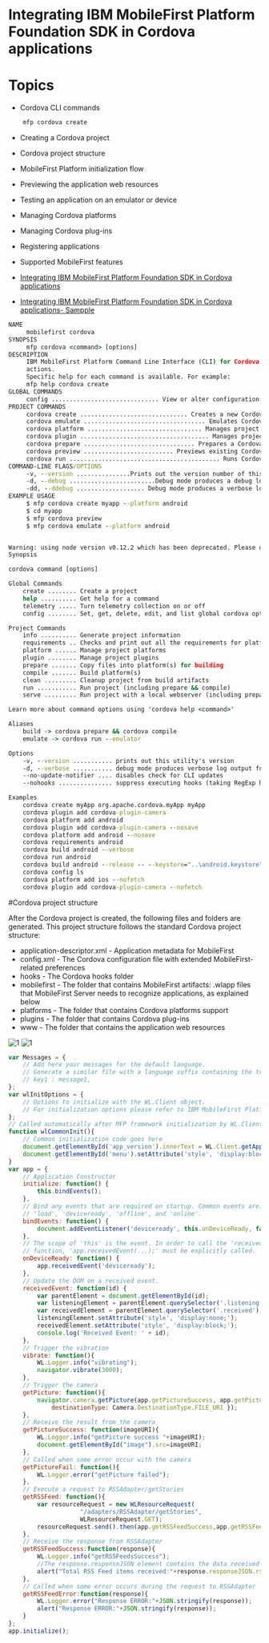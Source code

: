 # Integrating IBM MobileFirst Platform Foundation SDK in Cordova applications


# Topics
* Cordova CLI commands
```bat
	mfp cordova create
```
* Creating a Cordova project
* Cordova project structure
* MobileFirst Platform initialization flow
* Previewing the application web resources
* Testing an application on an emulator or device
* Managing Cordova platforms
* Managing Cordova plug-ins
* Registering applications
* Supported MobileFirst features



* [Integrating IBM MobileFirst Platform Foundation SDK in Cordova applications](https://mobilefirstplatform.ibmcloud.com/tutorials/en/foundation/7.1/hello-world/integrating-mfpf-sdk-in-cordova-applications/)


* [Integrating IBM MobileFirst Platform Foundation SDK in Cordova applications- Sampple](https://github.com/MobileFirst-Platform-Developer-Center/Cordova/tree/release71)

```bat
NAME
     mobilefirst cordova
SYNOPSIS
     mfp cordova <command> [options]
DESCRIPTION
     IBM MobileFirst Platform Command Line Interface (CLI) for Cordova specific
     actions.
     Specific help for each command is available. For example:
     mfp help cordova create
GLOBAL COMMANDS
     config .............................. View or alter configuration settings
PROJECT COMMANDS
     cordova create .............................. Creates a new Cordova project
     cordova emulate .................................. Emulates Cordova project
     cordova platform ................................ Manages project platforms
     cordova plugin .................................... Manages project plugins
     cordova prepare ............................... Prepares a Cordova project
     cordova preview ......................... Previews existing Cordova project
     cordova run .......................................... Runs Cordova project
COMMAND-LINE FLAGS/OPTIONS
     -v, --version ...............Prints out the version number of this utility
     -d, --debug ........................Debug mode produces a debug log output
     -dd, --ddebug ................... Debug mode produces a verbose log output
EXAMPLE USAGE
     $ mfp cordova create myapp --platform android
     $ cd myapp
     $ mfp cordova preview
     $ mfp cordova emulate --platform android

```


```bat

Warning: using node version v0.12.2 which has been deprecated. Please upgrade to the latest node version available (v6.x is recommended).
Synopsis

cordova command [options]

Global Commands
    create ........ Create a project
    help .......... Get help for a command
    telemetry ..... Turn telemetry collection on or off
    config ........ Set, get, delete, edit, and list global cordova options

Project Commands
    info .......... Generate project information
    requirements .. Checks and print out all the requirements for platforms specified
    platform ...... Manage project platforms
    plugin ........ Manage project plugins
    prepare ....... Copy files into platform(s) for building
    compile ....... Build platform(s)
    clean ......... Cleanup project from build artifacts
    run ........... Run project (including prepare && compile)
    serve ......... Run project with a local webserver (including prepare)

Learn more about command options using 'cordova help <command>'

Aliases
    build -> cordova prepare && cordova compile
    emulate -> cordova run --emulator

Options
    -v, --version ........... prints out this utility's version
    -d, --verbose ........... debug mode produces verbose log output for all activity,
    --no-update-notifier .... disables check for CLI updates
    --nohooks ............... suppress executing hooks (taking RegExp hook patterns as parameters)

Examples
    cordova create myApp org.apache.cordova.myApp myApp
    cordova plugin add cordova-plugin-camera
    cordova platform add android
    cordova plugin add cordova-plugin-camera --nosave
    cordova platform add android --nosave
    cordova requirements android    
    cordova build android --verbose
    cordova run android
    cordova build android --release -- --keystore="..\android.keystore" --storePassword=android --alias=mykey
    cordova config ls
    cordova platform add ios --nofetch
    cordova plugin add cordova-plugin-camera --nofetch
```

#Cordova project structure

After the Cordova project is created, the following files and folders are generated. This project structure follows the standard Cordova project structure:


* application-descriptor.xml - Application metadata for MobileFirst
* config.xml - The Cordova configuration file with extended MobileFirst-related preferences
* hooks - The Cordova hooks folder
* mobilefirst - The folder that contains MobileFirst artifacts: .wlapp files that MobileFirst Server needs to recognize applications, as explained below
* platforms - The folder that contains Cordova platforms support
* plugins - The folder that contains Cordova plug-ins
* www - The folder that contains the application web resources


![1](https://mobilefirstplatform.ibmcloud.com/assets/backup/cordova-project-structure.png)
![1](https://mobilefirstplatform.ibmcloud.com/assets/backup/cordova-app-1024x560.png)


```js
var Messages = {
    // Add here your messages for the default language.
    // Generate a similar file with a language suffix containing the translated messages.
    // key1 : message1,
};
var wlInitOptions = {
    // Options to initialize with the WL.Client object.
    // For initialization options please refer to IBM MobileFirst Platform Foundation Knowledge Center.
};
// Called automatically after MFP framework initialization by WL.Client.init(wlInitOptions).
function wlCommonInit(){
	// Common initialization code goes here
    document.getElementById('app_version').innerText = WL.Client.getAppProperty("APP_VERSION");
    document.getElementById('menu').setAttribute('style', 'display:block;');
}
var app = {
    // Application Constructor
    initialize: function() {
        this.bindEvents();
    },
    // Bind any events that are required on startup. Common events are:
    // 'load', 'deviceready', 'offline', and 'online'.
    bindEvents: function() {
        document.addEventListener('deviceready', this.onDeviceReady, false);
    },
    // The scope of 'this' is the event. In order to call the 'receivedEvent'
    // function, 'app.receivedEvent(...);' must be explicitly called.
    onDeviceReady: function() {
        app.receivedEvent('deviceready');
    },
    // Update the DOM on a received event.
    receivedEvent: function(id) {
		var parentElement = document.getElementById(id);
        var listeningElement = parentElement.querySelector('.listening');
        var receivedElement = parentElement.querySelector('.received');
        listeningElement.setAttribute('style', 'display:none;');
        receivedElement.setAttribute('style', 'display:block;');
        console.log('Received Event: ' + id);
    },
    // Trigger the vibration
    vibrate: function(){
        WL.Logger.info("vibrating");
        navigator.vibrate(3000);
    },
    // Trigger the camera
    getPicture: function(){
        navigator.camera.getPicture(app.getPictureSuccess, app.getPictureFail, { quality: 50,
            destinationType: Camera.DestinationType.FILE_URI });
    },
    // Receive the result from the camera
    getPictureSuccess: function(imageURI){
        WL.Logger.info("getPicture success "+imageURI);
        document.getElementById("image").src=imageURI;
    },
    // Called when some error occur with the camera
    getPictureFail: function(){
        WL.Logger.error("getPicture failed");
    },
    // Execute a request to RSSAdapter/getStories
    getRSSFeed: function(){
        var resourceRequest = new WLResourceRequest(
                    "/adapters/RSSAdapter/getStories",
                    WLResourceRequest.GET);
        resourceRequest.send().then(app.getRSSFeedSuccess,app.getRSSFeedError);
    },
    // Receive the response from RSSAdapter
    getRSSFeedSuccess:function(response){
        WL.Logger.info("getRSSFeedsSuccess");
        //The response.responseJSON element contains the data received from the back-end
        alert("Total RSS Feed items received:"+response.responseJSON.rss.channel.item.length);
    },
    // Called when some error occurs during the request to RSSAdapter
    getRSSFeedError:function(response){
        WL.Logger.error("Response ERROR:"+JSON.stringify(response));
        alert("Response ERROR:"+JSON.stringify(response));
    }
};
app.initialize();
```
